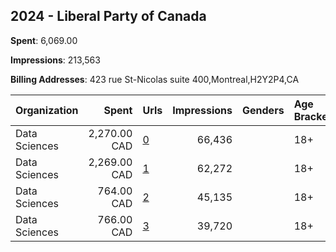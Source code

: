 ## 2024 - Liberal Party of Canada 
**Spent**: 6,069.00

**Impressions**: 213,563

**Billing Addresses**: 423 rue St-Nicolas suite 400,Montreal,H2Y2P4,CA

|Organization|Spent|Urls|Impressions|Genders|Age Brackets|Country Codes|
|:---|---:|:---|---:|:---|:---|:---|
|Data Sciences|2,270.00 CAD|[0](https://www.snap.com/political-ads/asset/20714f13aefd7a8563d7ecf95dcbadadc96d8c0c698b441d32eaedf56ceae245?mediaType=mp4)|66,436||18+|canada|
|Data Sciences|2,269.00 CAD|[1](https://www.snap.com/political-ads/asset/5fa3f77cedad5ea82875366076dd56d868930a8024233102076945a830504e7d?mediaType=mp4)|62,272||18+|canada|
|Data Sciences|764.00 CAD|[2](https://www.snap.com/political-ads/asset/77115b8aebdd03d2939c805c540ddcfea82d531993dca24b4e9b23c0408c04ea?mediaType=mp4)|45,135||18+|canada|
|Data Sciences|766.00 CAD|[3](https://www.snap.com/political-ads/asset/13cb68fa117ca41812f7092445fa2ea34847f23f55a4064f56237b441d7925ad?mediaType=mp4)|39,720||18+|canada|
